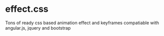 # effect.css
Tons of ready css based animation effect and keyframes compatiable with angular.js, jquery and bootstrap
